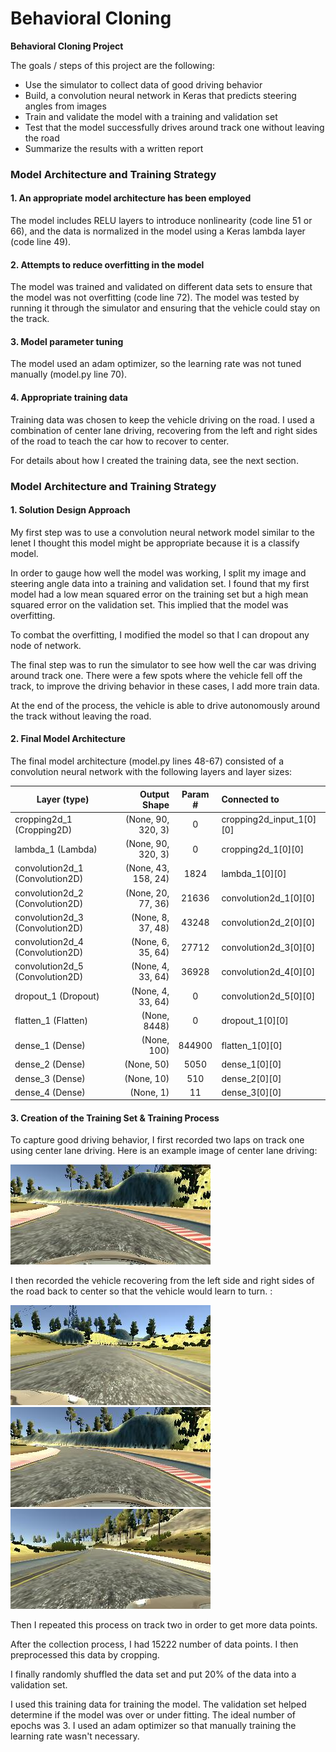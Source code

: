 # **Behavioral Cloning**

**Behavioral Cloning Project**

The goals / steps of this project are the following:
* Use the simulator to collect data of good driving behavior
* Build, a convolution neural network in Keras that predicts steering angles from images
* Train and validate the model with a training and validation set
* Test that the model successfully drives around track one without leaving the road
* Summarize the results with a written report

### Model Architecture and Training Strategy

#### 1. An appropriate model architecture has been employed

The model includes RELU layers to introduce nonlinearity (code line 51 or 66), and the data is normalized in the model using a Keras lambda layer (code line 49).

#### 2. Attempts to reduce overfitting in the model

The model was trained and validated on different data sets to ensure that the model was not overfitting (code line 72). The model was tested by running it through the simulator and ensuring that the vehicle could stay on the track.

#### 3. Model parameter tuning

The model used an adam optimizer, so the learning rate was not tuned manually (model.py line 70).

#### 4. Appropriate training data

Training data was chosen to keep the vehicle driving on the road. I used a combination of center lane driving, recovering from the left and right sides of the road to teach the car how to recover to center.

For details about how I created the training data, see the next section.

### Model Architecture and Training Strategy

#### 1. Solution Design Approach


My first step was to use a convolution neural network model similar to the lenet I thought this model might be appropriate because it is a classify model.

In order to gauge how well the model was working, I split my image and steering angle data into a training and validation set. I found that my first model had a low mean squared error on the training set but a high mean squared error on the validation set. This implied that the model was overfitting.

To combat the overfitting, I modified the model so that I can dropout any node of network.

The final step was to run the simulator to see how well the car was driving around track one. There were a few spots where the vehicle fell off the track, to improve the driving behavior in these cases, I add more train data.

At the end of the process, the vehicle is able to drive autonomously around the track without leaving the road.

#### 2. Final Model Architecture

The final model architecture (model.py lines 48-67) consisted of a convolution neural network with the following layers and layer sizes:

|Layer (type)|Output Shape|Param #|Connected to|   
| --------   | -----:   | :----: | :---- |
|cropping2d_1 (Cropping2D)| (None, 90, 320, 3)|0 | cropping2d_input_1[0][0]  |       
|lambda_1 (Lambda)  |              (None, 90, 320, 3)  |  0          | cropping2d_1[0][0] |      
|convolution2d_1 (Convolution2D) | (None, 43, 158, 24) |  1824      |  lambda_1[0][0]  |     
|convolution2d_2 (Convolution2D)  |(None, 20, 77, 36)  |  21636   |   convolution2d_1[0][0]   |  
|convolution2d_3 (Convolution2D)|  (None, 8, 37, 48)   |  43248   |    convolution2d_2[0][0]  |  
|convolution2d_4 (Convolution2D) | (None, 6, 35, 64)   |  27712   |    convolution2d_3[0][0] |    
|convolution2d_5 (Convolution2D) | (None, 4, 33, 64)   |  36928   |    convolution2d_4[0][0] |  
|dropout_1 (Dropout)    |          (None, 4, 33, 64)   |  0       |    convolution2d_5[0][0]|    
|flatten_1 (Flatten)      |        (None, 8448)     |     0        |   dropout_1[0][0]   |   
|dense_1 (Dense)    |              (None, 100)   |        844900 |     flatten_1[0][0]   |  
|dense_2 (Dense)    |              (None, 50)    |        5050   |     dense_1[0][0]     |
|dense_3 (Dense)       |           (None, 10)  |          510     |    dense_2[0][0]     |
|dense_4 (Dense)     |             (None, 1)     |        11      |    dense_3[0][0]  |

#### 3. Creation of the Training Set & Training Process

To capture good driving behavior, I first recorded two laps on track one using center lane driving. Here is an example image of center lane driving:

![](./images/1.jpg)

I then recorded the vehicle recovering from the left side and right sides of the road back to center so that the vehicle would learn to turn.  :

![](./images/3.jpg)
![](./images/1.jpg)
![](./images/2.jpg)

Then I repeated this process on track two in order to get more data points.

After the collection process, I had 15222 number of data points. I then preprocessed this data by cropping.


I finally randomly shuffled the data set and put 20% of the data into a validation set.

I used this training data for training the model. The validation set helped determine if the model was over or under fitting. The ideal number of epochs was 3. I used an adam optimizer so that manually training the learning rate wasn't necessary.
